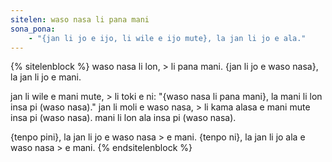 ```yaml
---
sitelen: waso nasa li pana mani
sona_pona:
    - "{jan li jo e ijo, li wile e ijo mute}, la jan li jo e ala."
---
```


{% sitelenblock %}
waso nasa li lon, > li pana mani.
{jan li jo e waso nasa}, la jan li jo e mani.

jan li wile e mani mute, > li toki e ni: "{waso nasa li pana mani}, la mani li lon insa pi (waso nasa)."
jan li moli e waso nasa, > li kama alasa e mani mute insa pi (waso nasa).
mani li lon ala insa pi (waso nasa).

{tenpo pini}, la jan li jo e waso nasa > e mani.
{tenpo ni}, la jan li jo ala e waso nasa > e mani.
{% endsitelenblock %}
